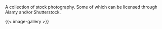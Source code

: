 A collection of stock photography. Some of which can be licensed through Alamy and/or Shutterstock.

{{< image-gallery >}}
